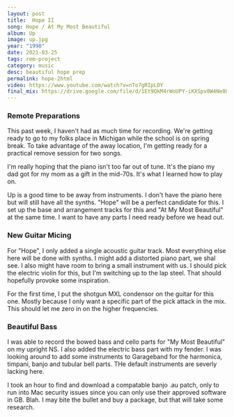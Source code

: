```yaml
---
layout: post
title:  Hope II
song: Hope / At My Most Beautiful
album: Up
image: up.jpg
year: "1998"
date: 2021-03-25
tags: rem-project
category: music
desc: beautiful hope prep
permalink: hope-2html
video: https://www.youtube.com/watch?v=nTo7gRIpLDY
final_mix: https://drive.google.com/file/d/1Et9QkM4rWoUPY-iKXSpv8W4Ne8U_J8OE/view?usp=sharing
---
```


### Remote Preparations
This past week, I haven't had as much time for recording. We're getting ready to go to my folks place in Michigan while the school is on spring break. To take advantage of the away location, I'm getting ready for a practical remove session for two songs.

I'm really hoping that the piano isn't too far out of tune. It's the piano my dad got for my mom as a gift in the mid-70s. It's what I learned how to play on.

Up is a good time to be away from instruments. I don't have the piano here but will still have all the synths. "Hope" will be a perfect candidate for this. I set up the base and arrangement tracks for this and "At My Most Beautiful" at the same time. I want to have any parts I need ready before we head out.

### New Guitar Micing
For "Hope", I only added a single acoustic guitar track. Most everything else here will be done with synths. I might add a distorted piano part, we shal see. I also might have room to bring a small instrument with us. I should pick the electric violin for this, but I'm switching up to the lap steel. That should hopefully provoke some inspiration.

For the first time, I put the shotgun MXL condensor on the guitar for this one. Mostly because I only want a specific part of the pick attack in the mix. This should let me zero in on the higher frequencies.

### Beautiful Bass
I was able to record the bowed bass and cello parts for "My Most Beautiful" on my upright NS. I also added the electric bass part with my fender. I was looking around to add some instruments to Garageband for the harmonica, timpani, banjo and tubular bell parts. THe default instruments are severly lacking here.

I took an hour to find and download a compatable banjo .au patch, only to run into Mac security issues since you can only use their approved software in GB. Blah. I may bite the bullet and buy a package, but that will take some research.